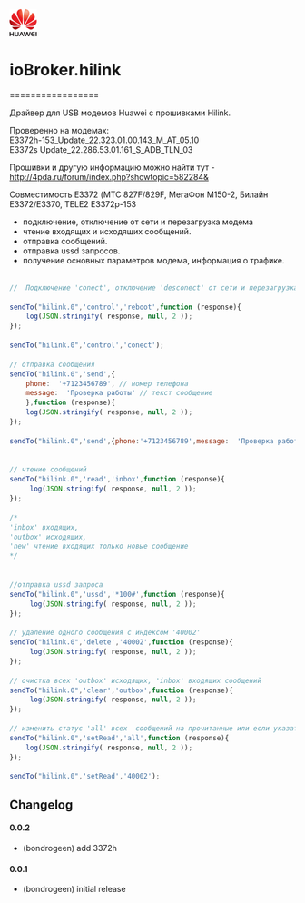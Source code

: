 ![Logo](admin/hilink.png)

# ioBroker.hilink
=================

Драйвер для USB модемов Huawei с прошивками Hilink.

Проверенно на модемах:    
E3372h-153_Update_22.323.01.00.143_M_AT_05.10    
E3372s Update_22.286.53.01.161_S_ADB_TLN_03    


Прошивки и другую информацию можно найти тут - http://4pda.ru/forum/index.php?showtopic=582284&   


Совместимость E3372 (МТС 827F/829F, МегаФон M150-2, Билайн E3372/E3370, TELE2 E3372р-153

- подключение, отключение от сети и перезагрузка модема
- чтение входящих и исходящих сообщений.
- отправка сообщений.
- отправка ussd запросов.
- получение основных параметров модема, информация о трафике.


```javascript

//  Подключение 'conect', отключение 'desconect' от сети и перезагрузка модема 'reboot'

sendTo("hilink.0",'control','reboot',function (response){
    log(JSON.stringify( response, null, 2 ));
});

sendTo("hilink.0",'control','conect');

// отправка сообщения
sendTo("hilink.0",'send',{
    phone:  '+7123456789', // номер телефона
    message:  'Проверка работы' // текст сообщение
    },function (response){
    log(JSON.stringify( response, null, 2 ));
});

sendTo("hilink.0",'send',{phone:'+7123456789',message:  'Проверка работы'});


// чтение сообщений 
sendTo("hilink.0",'read','inbox',function (response){
     log(JSON.stringify( response, null, 2 ));
});

/*
'inbox' входящих, 
'outbox' исходящих, 
'new' чтение входящих только новые сообщение 
*/


//отправка ussd запроса
sendTo("hilink.0",'ussd','*100#',function (response){
     log(JSON.stringify( response, null, 2 ));
});

// удаление одного сообщения с индексом '40002'
sendTo("hilink.0",'delete','40002',function (response){
     log(JSON.stringify( response, null, 2 ));
});

// очистка всех 'outbox' исходящих, 'inbox' входящих сообщений
sendTo("hilink.0",'clear','outbox',function (response){
     log(JSON.stringify( response, null, 2 ));
});

// изменить статус 'all' всех  сообщений на прочитанные или если указать '40002' индекс, только одного
sendTo("hilink.0",'setRead','all',function (response){
    log(JSON.stringify( response, null, 2 ));
});

sendTo("hilink.0",'setRead','40002');
```

## Changelog

#### 0.0.2
* (bondrogeen) add 3372h

#### 0.0.1
* (bondrogeen) initial release
